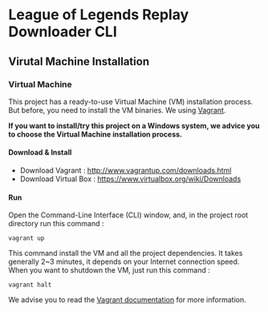 League of Legends Replay Downloader CLI
=======================================

## Virutal Machine Installation

### Virtual Machine

This project has a ready-to-use Virtual Machine (VM) installation process. But before, you need to install the VM binaries. We using [Vagrant](https://www.vagrantup.com).

**If you want to install/try this project on a Windows system, we advice you to choose the Virtual Machine installation process.**

#### Download & Install

* Download Vagrant : http://www.vagrantup.com/downloads.html
* Download Virtual Box : https://www.virtualbox.org/wiki/Downloads

#### Run

Open the Command-Line Interface (CLI) window, and, in the project root directory run this command :

    vagrant up
    
This command install the VM and all the project dependencies. It takes generally 2~3 minutes, it depends on your Internet connection speed.  
When you want to shutdown the VM, just run this command :

    vagrant halt
    
We advise you to read the [Vagrant documentation](http://docs.vagrantup.com/v2/getting-started/index.html) for more information.